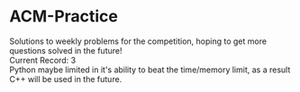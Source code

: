 # ACM-Practice

Solutions to weekly problems for the competition, hoping to get more questions solved in the future! \
Current Record: 3 \
Python maybe limited in it's ability to beat the time/memory limit, as a result C++ will be used in the future.
